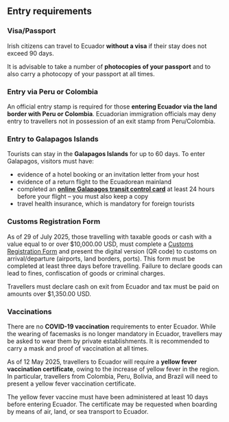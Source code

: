 ## Entry requirements

### **Visa/Passport**

Irish citizens can travel to Ecuador **without a visa** if their stay does not exceed 90 days.

It is advisable to take a number of **photocopies of your passport** and to also carry a photocopy of your passport at all times.

### **Entry via Peru or Colombia**

An official entry stamp is required for those **entering Ecuador via the land border with Peru or Colombia**. Ecuadorian immigration officials may deny entry to travellers not in possession of an exit stamp from Peru/Colombia.

### **Entry to Galapagos Islands**

Tourists can stay in the **Galapagos Islands** for up to 60 days. To enter Galapagos, visitors must have:

* evidence of a hotel booking or an invitation letter from your host
* evidence of a return flight to the Ecuadorean mainland
* completed an [**online Galapagos transit control card**](https://siiws.gobiernogalapagos.gob.ec/siicgg_web/) at least 24 hours before your flight – you must also keep a copy
* travel health insurance, which is mandatory for foreign tourists

### **Customs Registration Form**

As of 29 of July 2025, those travelling with taxable goods or cash with a value equal to or over $10,000.00 USD, must complete a [Customs Registration Form](https://www.aduana.gob.ec/servicio-al-ciudadano/formulario-de-registro-aduanero/login/) and present the digital version (QR code) to customs on arrival/departure (airports, land borders, ports). This form must be completed at least three days before travelling. Failure to declare goods can lead to fines, confiscation of goods or criminal charges.

Travellers must declare cash on exit from Ecuador and tax must be paid on amounts over $1,350.00 USD.

### **Vaccinations**

There are no **COVID-19 vaccination** requirements to enter Ecuador. While the wearing of facemasks is no longer mandatory in Ecuador, travellers may be asked to wear them by private establishments. It is recommended to carry a mask and proof of vaccination at all times.

As of 12 May 2025, travellers to Ecuador will require a **yellow fever vaccination certificate**, owing to the increase of yellow fever in the region. In particular, travellers from Colombia, Peru, Bolivia, and Brazil will need to present a yellow fever vaccination certificate.

The yellow fever vaccine must have been administered at least 10 days before entering Ecuador. The certificate may be requested when boarding by means of air, land, or sea transport to Ecuador.